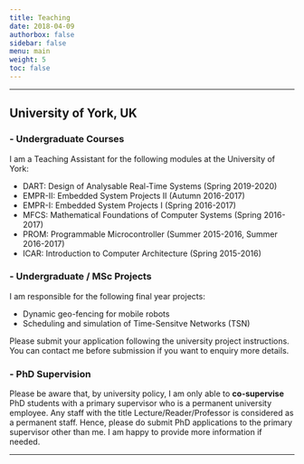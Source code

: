 ```yaml
---
title: Teaching
date: 2018-04-09
authorbox: false
sidebar: false
menu: main
weight: 5
toc: false
---
```


---


## University of York, UK
### - Undergraduate Courses

I am a Teaching Assistant for the following modules at the University of York:

- DART: Design of Analysable Real-Time Systems (Spring 2019-2020)
- EMPR-II: Embedded System Projects II (Autumn 2016-2017)
- EMPR-I: Embedded System Projects I (Spring 2016-2017)
- MFCS: Mathematical Foundations of Computer Systems (Spring 2016-2017)
- PROM: Programmable Microcontroller (Summer 2015-2016, Summer 2016-2017)
- ICAR: Introduction to Computer Architecture (Spring 2015-2016)


### - Undergraduate / MSc Projects

I am responsible for the following final year projects:

- Dynamic geo-fencing for mobile robots
- Scheduling and simulation of Time-Sensitve Networks (TSN)

Please submit your application following the university project instructions. You can contact me before submission if you want to enquiry more details.


### - PhD Supervision

Please be aware that, by university policy, I am only able to **co-supervise** PhD students with a primary supervisor who is a permanent university employee. Any staff with the title Lecture/Reader/Professor is considered as a permanent staff. Hence, please do submit PhD applications to the primary supervisor other than me. I am happy to provide more information if needed.

---
